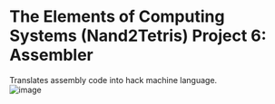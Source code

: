 # The Elements of Computing Systems (Nand2Tetris) Project 6: Assembler 
Translates assembly code into hack machine language. <br>
![image](https://github.com/user-attachments/assets/8c8f00b7-6c2a-4d3c-9c2a-88f5285371ca)

